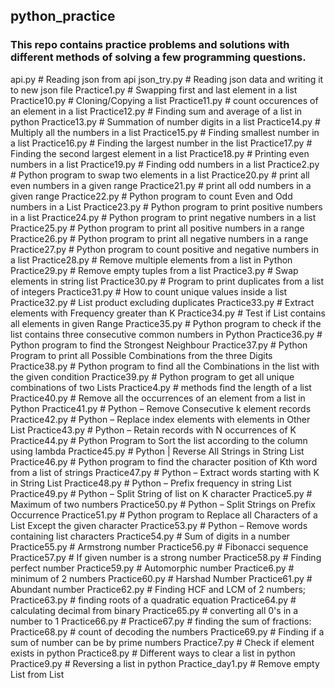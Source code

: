 <h2> python_practice </h2>

<h3> This repo contains practice problems and solutions with different methods of solving a few programming questions. </h3>

 api.py # Reading json from api
 json_try.py # Reading json data and writing it to new json file
 Practice1.py # Swapping first and last element in a list
 Practice10.py # Cloning/Copying a list
 Practice11.py # count occurences of an element in a list
 Practice12.py # Finding sum and average of a list in python
 Practice13.py # Summation of number digits in a list
 Practice14.py # Multiply all the numbers in a list
 Practice15.py # Finding smallest number in a list
 Practice16.py # Finding the largest number in the list
 Practice17.py # Finding the second largest element in a list
 Practice18.py # Printing even numbers in a list
 Practice19.py # Finding odd numbers in a list
 Practice2.py # Python program to swap two elements in a list
 Practice20.py # print all even numbers in a given range
 Practice21.py # print all odd numbers in a given range
 Practice22.py # Python program to count Even and Odd numbers in a List
 Practice23.py # Python program to print positive numbers in a list
 Practice24.py # Python program to print negative numbers in a list
 Practice25.py # Python program to print all positive numbers in a range
 Practice26.py # Python program to print all negative numbers in a range
 Practice27.py # Python program to count positive and negative numbers in a list
 Practice28.py # Remove multiple elements from a list in Python
 Practice29.py #  Remove empty tuples from a list
 Practice3.py # Swap elements in string list
 Practice30.py # Program to print duplicates from a list of integers
 Practice31.py # How to count unique values inside a list
 Practice32.py #  List product excluding duplicates
 Practice33.py # Extract elements with Frequency greater than K
 Practice34.py # Test if List contains all elements in given Range
 Practice35.py # Python program to check if the list contains three consecutive common numbers in Python
 Practice36.py # Python program to find the Strongest Neighbour
 Practice37.py # Python Program to print all Possible Combinations from the three Digits
 Practice38.py # Python program to find all the Combinations in the list with the given condition
 Practice39.py # Python program to get all unique combinations of two Lists
 Practice4.py # methods find the length of a list
 Practice40.py # Remove all the occurrences of an element from a list in Python
 Practice41.py # Python – Remove Consecutive k element records
 Practice42.py # Python – Replace index elements with elements in Other List
 Practice43.py # Python – Retain records with N occurrences of K
 Practice44.py # Python Program to Sort the list according to the column using lambda
 Practice45.py # Python | Reverse All Strings in String List
 Practice46.py # Python program to find the character position of Kth word from a list of strings
 Practice47.py # Python – Extract words starting with K in String List
 Practice48.py # Python – Prefix frequency in string List
 Practice49.py # Python – Split String of list on K character
 Practice5.py # Maximum of two numbers
 Practice50.py # Python – Split Strings on Prefix Occurrence
 Practice51.py # Python program to Replace all Characters of a List Except the given character
 Practice53.py # Python – Remove words containing list characters
 Practice54.py # Sum of digits in a number
 Practice55.py # Armstrong number
 Practice56.py # Fibonacci sequence
 Practice57.py # If given number is a strong number
 Practice58.py # Finding perfect number
 Practice59.py # Automorphic number
 Practice6.py # minimum of 2 numbers
 Practice60.py # Harshad Number
 Practice61.py # Abundant number
 Practice62.py # Finding HCF and LCM of 2 numbers;
 Practice63.py # finding roots of a quadratic equation
 Practice64.py # calculating decimal from binary
 Practice65.py # converting all 0's in a number to 1
 Practice66.py #
 Practice67.py # finding the sum of fractions:
 Practice68.py # count of decoding the numbers
 Practice69.py # Finding if a sum of number can be by prime numbers
 Practice7.py # Check if element exists in python
 Practice8.py # Different ways to clear a list in python
 Practice9.py # Reversing a list in python
 Practice_day1.py # Remove empty List from List
